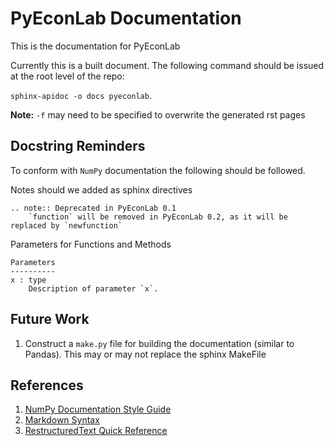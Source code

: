 PyEconLab Documentation
=======================

This is the documentation for PyEconLab

Currently this is a built document. The following command should be issued at the root level of the repo: 

``sphinx-apidoc -o docs pyeconlab``.

**Note:** ``-f`` may need to be specified to overwrite the generated rst pages

Docstring Reminders
-------------------

To conform with ``NumPy`` documentation the following should be followed. 

Notes should we added as sphinx directives

```
.. note:: Deprecated in PyEconLab 0.1
	`function` will be removed in PyEconLab 0.2, as it will be replaced by `newfunction`
```

Parameters for Functions and Methods

```
Parameters
----------
x : type
    Description of parameter `x`.
```

Future Work
-----------
  1. Construct a ``make.py`` file for building the documentation (similar to Pandas). This may or may not replace the sphinx MakeFile

References
----------
  1. [NumPy Documentation Style Guide](<https://github.com/numpy/numpy/blob/master/doc/HOWTO_DOCUMENT.rst.txt>)
  1. [Markdown Syntax](http://daringfireball.net/projects/markdown/syntax)
  1. [RestructuredText Quick Reference](http://docutils.sourceforge.net/docs/user/rst/quickref.html)
